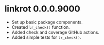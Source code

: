# linkrot 0.0.0.9000

* Set up basic package components.
* Created `lr_check()` function.
* Added check and coverage GitHub actions.
* Added simple tests for `lr_check()`.
